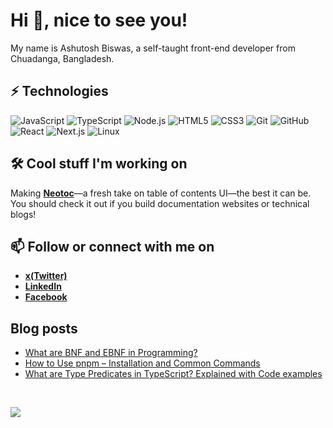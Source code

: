 # Hi 👋, nice to see you!

My name is Ashutosh Biswas, a self-taught front-end developer from Chuadanga, Bangladesh.

## ⚡ Technologies

![JavaScript](https://img.shields.io/badge/-JavaScript-black?style=flat-square&logo=javascript)
![TypeScript](https://img.shields.io/badge/-TypeScript-black?style=flat-square&logo=typescript)
![Node.js](https://img.shields.io/badge/Node.js-339933?style=flat-square&logo=node.js&logoColor=white)
![HTML5](https://img.shields.io/badge/HTML5-E34F26?style=flat-square&logo=html5&logoColor=white)
![CSS3](https://img.shields.io/badge/CSS3-1572B6?style=flat-square&logo=css3&logoColor=white)
![Git](https://img.shields.io/badge/Git-F05032?style=flat-square&logo=git&logoColor=white)
![GitHub](https://img.shields.io/badge/GitHub-181717?style=flat-square&logo=github&logoColor=white)
![React](https://img.shields.io/badge/React-20232A?style=flat-square&logo=react&logoColor=61DAFB)
![Next.js](https://img.shields.io/badge/Next.js-000000?style=flat-square&logo=next.js&logoColor=white)
![Linux](https://img.shields.io/badge/Linux-black?style=flat-square&logo=linux&logoColor=yellow)

## 🛠️ Cool stuff I'm working on

Making **[Neotoc](https://neotoc.vercel.app/)**—a fresh take on table of contents UI—the best it can be. You should check it out if you build documentation websites or technical blogs!

## 📫 Follow or connect with me on

- **[x(Twitter)](https://x.com/ashutoshbw)**
- **[LinkedIn](https://www.linkedin.com/in/ashutosh-biswas)**
- **[Facebook](https://www.facebook.com/ashutoshbw314/)**

## Blog posts

- [What are BNF and EBNF in Programming?](https://www.freecodecamp.org/news/what-are-bnf-and-ebnf/)
- [How to Use pnpm – Installation and Common Commands](https://www.freecodecamp.org/news/how-to-use-pnpm/)
- [What are Type Predicates in TypeScript? Explained with Code examples](https://www.freecodecamp.org/news/what-are-type-predicates-in-typescript/)

<br>

![](<https://komarev.com/ghpvc/?username=ashutoshbw&style=flat-square&label=Profile+Views+(Since+4+April+2025)>)

